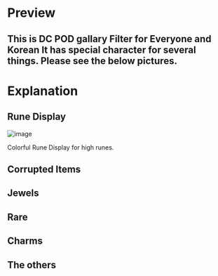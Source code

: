 # Preview

This is DC POD gallary Filter for Everyone and Korean
It has special character for several things. Please see the below pictures.
----------------------------------------------------------------------------------------------------------------------

# Explanation

## Rune Display
![image](https://user-images.githubusercontent.com/76995697/112416128-6b39d700-8d68-11eb-893d-ba951fabf605.png)


 Colorful Rune Display for high runes.

## Corrupted Items


## Jewels


## Rare



## Charms


## The others

